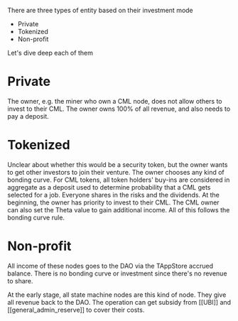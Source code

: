 There are three types of entity based on their investment mode
- Private
- Tokenized
- Non-profit

Let's dive deep each of them

# Private
The owner, e.g. the miner who own a CML node, does not allow others to invest to their CML. The owner owns 100% of all revenue, and also needs to pay a deposit.

# Tokenized
Unclear about whether this would be a security token, but the owner wants to get other investors to join their venture. The owner chooses any kind of bonding curve. For CML tokens, all token holders' buy-ins are considered in aggregate as a deposit used to determine probability that a CML gets selected for a job. Everyone shares in the risks and the dividends. At the beginning, the owner has priority to invest to their CML. The CML owner can also set the Theta value to gain additional income. All of this follows the bonding curve rule.

# Non-profit
All income of these nodes goes to the DAO via the TAppStore accrued balance. There is no bonding curve or investment since there's no revenue to share. 

At the early stage, all state machine nodes are this kind of node. They give all revenue back to the DAO. The operation can get subsidy from [[UBI]] and [[general_admin_reserve]] to cover their costs.


